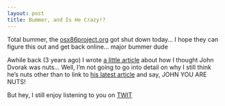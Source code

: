 ```yaml
---
layout: post
title: Bummer, and Is He Crazy!?
---
```


Total bummer, the [osx86project.org](http://www.osx86project.org) got
shut down today… I hope they can figure this out and get back online…
major bummer dude

Awhile back (3 years ago) I wrote [a little
article](http://jonmagic.com/thegoodcritic/magazines/pcmag/johndvorak/idiot.html)
about how I thought John Dvorak was nuts… Well, I’m not going to go into
detail on why I still think he’s nuts other than to link to [his latest
article](http://www.pcmag.com/article2/0,1895,1927885,00.asp) and say,
<span class="caps"><span class="caps">JOHN</span> <span
class="caps">YOU</span> <span class="caps">ARE</span> <span
class="caps">NUTS</span></span>!

But hey, I still enjoy listening to you on [<span class="caps"><span
class="caps">TWIT</span></span>](http://www.thisweekintech.com)
